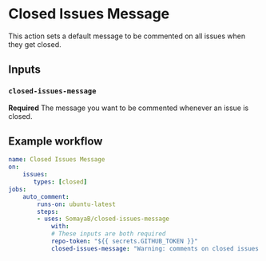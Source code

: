 # Closed Issues Message

This action sets a default message to be commented on all issues when they get closed.

## Inputs

### `closed-issues-message`

**Required** The message you want to be commented whenever an issue is closed.

## Example workflow

```yml
name: Closed Issues Message
on:
    issues:
       types: [closed]
jobs:
    auto_comment:
        runs-on: ubuntu-latest
        steps:
        - uses: SomayaB/closed-issues-message
            with:
            # These inputs are both required
            repo-token: "${{ secrets.GITHUB_TOKEN }}"
            closed-issues-message: "Warning: comments on closed issues are hard for our team to see. If you need more assistance, please either tag a team member or        open a new issue that references this one. If you wish to keep having a conversation with other community members under this issue feel free to do so." 
```
